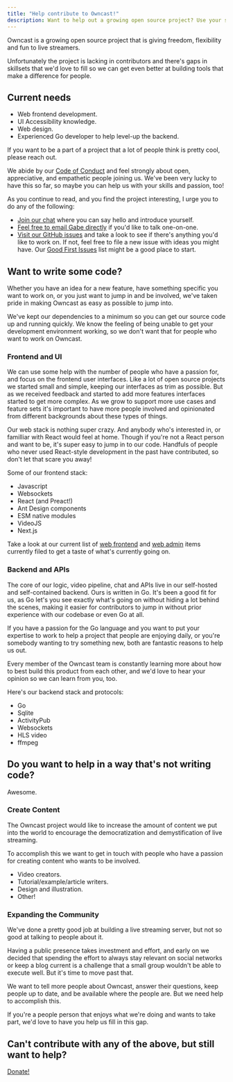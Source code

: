 ```yaml
---
title: "Help contribute to Owncast!"
description: Want to help out a growing open source project? Use your skills here!
---
```


Owncast is a growing open source project that is giving freedom, flexibility and fun to live streamers. 

Unfortunately the project is lacking in contributors and there's gaps in skillsets that we'd love to fill so we can get even better at building tools that make a difference for people.

## Current needs

- Web frontend development.
- UI Accessibility knowledge.
- Web design.
- Experienced Go developer to help level-up the backend.

If you want to be a part of a project that a lot of people think is pretty cool, please reach out.

We abide by our [Code of Conduct](/contribute/) and feel strongly about open, appreciative, and empathetic people joining us. We've been very lucky to have this so far, so maybe you can help us with your skills and passion, too!

As you continue to read, and you find the project interesting, I urge you to do any of the following:

- [Join our chat](https://owncast.rocket.chat) where you can say hello and introduce yourself.
- [Feel free to email Gabe directly](mailto:gabek@real-ity.com) if you'd like to talk one-on-one.
- [Visit our GitHub issues](https://github.com/owncast/owncast/issues) and take a look to see if there's anything you'd like to work on. If not, feel free to file a new issue with ideas you might have. Our [Good First Issues](https://github.com/owncast/owncast/issues?q=is%3Aissue+is%3Aopen+sort%3Aupdated-desc+label%3A%22good+first+issue%22) list might be a good place to start.

## Want to write some code?

Whether you have an idea for a new feature, have something specific you want to work on, or you just want to jump in and be involved, we've taken pride in making Owncast as easy as possible to jump into.

We've kept our dependencies to a minimum so you can get our source code up and running quickly. We know the feeling of being unable to get your development environment working, so we don't want that for people who want to work on Owncast.

### Frontend and UI

We can use some help with the number of people who have a passion for, and focus on the frontend user interfaces. Like a lot of open source projects we started small and simple, keeping our interfaces as trim as possible. But as we received feedback and started to add more features interfaces started to get more complex. As we grow to support more use cases and feature sets it's important to have more people involved and opinionated from different backgrounds about these types of things.

Our web stack is nothing super crazy. And anybody who's interested in, or familliar with React would feel at home. Though if you're not a React person and want to be, it's super easy to jump in to our code. Handfuls of people who never used React-style development in the past have contributed, so don't let that scare you away!

Some of our frontend stack:

- Javascript
- Websockets
- React (and Preact!)
- Ant Design components
- ESM native modules
- VideoJS
- Next.js

Take a look at our current list of [web frontend](https://github.com/owncast/owncast/issues?q=is%3Aissue+is%3Aopen+label%3A%22Web+frontend%22) and [web admin](https://github.com/owncast/owncast/issues?q=is%3Aissue+is%3Aopen+label%3Aadmin) items currently filed to get a taste of what's currently going on.

### Backend and APIs

The core of our logic, video pipeline, chat and APIs live in our self-hosted and self-contained backend. Ours is written in Go. It's been a good fit for us, as Go let's you see exactly what's going on without hiding a lot behind the scenes, making it easier for contributors to jump in without prior experience with our codebase or even Go at all.

If you have a passion for the Go language and you want to put your expertise to work to help a project that people are enjoying daily, or you're somebody wanting to try something new, both are fantastic reasons to help us out.

Every member of the Owncast team is constantly learning more about how to best build this product from each other, and we'd love to hear your opinion so we can learn from you, too.

Here's our backend stack and protocols:

- Go
- Sqlite
- ActivityPub
- Websockets
- HLS video
- ffmpeg
## Do you want to help in a way that's not writing code?

Awesome.

### Create Content

The Owncast project would like to increase the amount of content we put into the world to encourage the democratization and demystification of live streaming.

To accomplish this we want to get in touch with people who have a passion for creating content who wants to be involved.

- Video creators.
- Tutorial/example/article writers.
- Design and illustration.
- Other!

### Expanding the Community

We've done a pretty good job at building a live streaming server, but not so good at talking to people about it.

Having a public presence takes investment and effort, and early on we decided that spending the effort to always stay relevant on social networks or keep a blog current is a challenge that a small group wouldn't be able to execute well. But it's time to move past that.

We want to tell more people about Owncast, answer their questions, keep people up to date, and be available where the people are. But we need help to accomplish this.

If you're a people person that enjoys what we're doing and wants to take part, we'd love to have you help us fill in this gap.


## Can't contribute with any of the above, but still want to help?

[Donate!](https://opencollective.com/owncast)
